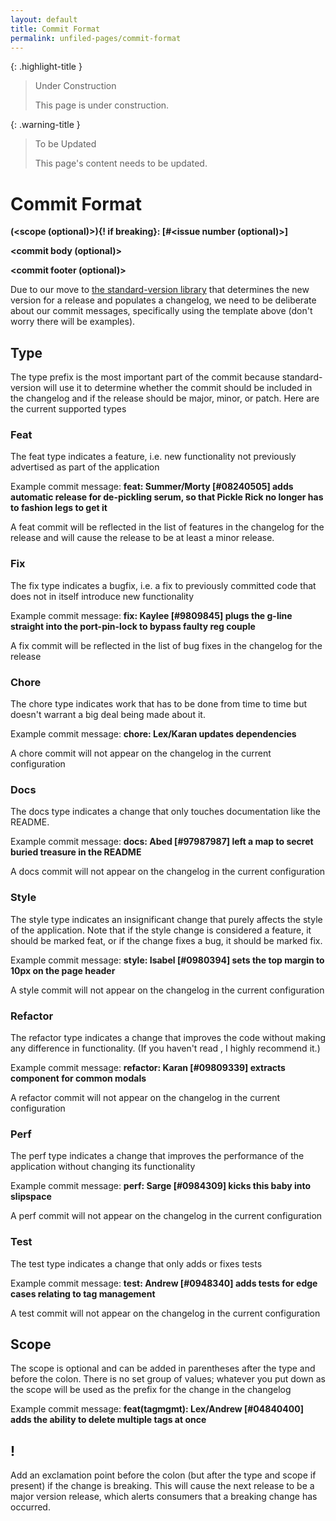 ```yaml
---
layout: default
title: Commit Format
permalink: unfiled-pages/commit-format
---
```


{: .highlight-title }
> Under Construction
>
> This page is under construction.

{: .warning-title }
> To be Updated
>
> This page's content needs to be updated.

# Commit Format

**<type>(<scope (optional)>){! if breaking}: <names of
contributors> [#<issue number (optional)>]<brief description of
the commit>** <!-- TODO: type and brief now showing -->

**<commit body (optional)>**

**<commit footer (optional)>**

Due to our move to [the standard-version library](https://www.npmjs.com/package/standard-version) that determines the new version for a release and
populates a changelog, we need to be deliberate about our commit
messages, specifically using the template above (don't worry there will
be examples).

## Type

The type prefix is the most important part of the commit because
standard-version will use it to determine whether the commit should be
included in the changelog and if the release should be major, minor, or
patch. Here are the current supported types

### Feat

The feat type indicates a feature, i.e. new functionality not previously
advertised as part of the application

Example commit message: **feat: Summer/Morty [#08240505] adds
automatic release for de-pickling serum, so that Pickle Rick no longer
has to fashion legs to get it**

A feat commit will be reflected in the list of features in the changelog
for the release and will cause the release to be at least a minor
release.

### Fix

The fix type indicates a bugfix, i.e. a fix to previously committed code
that does not in itself introduce new functionality

Example commit message: **fix: Kaylee [#9809845] plugs the g-line
straight into the port-pin-lock to bypass faulty reg couple**

A fix commit will be reflected in the list of bug fixes in the changelog
for the release

### Chore

The chore type indicates work that has to be done from time to time but
doesn't warrant a big deal being made about it.

Example commit message: **chore: Lex/Karan updates dependencies**

A chore commit will not appear on the changelog in the current
configuration

### Docs

The docs type indicates a change that only touches documentation like
the README.

Example commit message: **docs: Abed [#97987987] left a map to secret
buried treasure in the README**

A docs commit will not appear on the changelog in the current
configuration

### Style

The style type indicates an insignificant change that purely affects the
style of the application. Note that if the style change is considered a
feature, it should be marked feat, or if the change fixes a bug, it
should be marked fix.

Example commit message: **style: Isabel [#0980394] sets the top margin
to 10px on the page header**

A style commit will not appear on the changelog in the current
configuration

### Refactor

The refactor type indicates a change that improves the code without
making any difference in functionality. (If you haven't read , I highly
recommend it.)

Example commit message: **refactor: Karan [#09809339] extracts
component for common modals**

A refactor commit will not appear on the changelog in the current
configuration

### Perf

The perf type indicates a change that improves the performance of the
application without changing its functionality

Example commit message: **perf: Sarge [#0984309] kicks this baby into
slipspace**

A perf commit will not appear on the changelog in the current
configuration

### Test

The test type indicates a change that only adds or fixes tests

Example commit message: **test: Andrew [#0948340] adds tests for edge
cases relating to tag management**

A test commit will not appear on the changelog in the current
configuration

## Scope

The scope is optional and can be added in parentheses after the type and
before the colon. There is no set group of values; whatever you put down
as the scope will be used as the prefix for the change in the changelog

Example commit message: **feat(tagmgmt): Lex/Andrew [#04840400] adds
the ability to delete multiple tags at once**

## !

Add an exclamation point before the colon (but after the type and scope
if present) if the change is breaking. This will cause the next release
to be a major version release, which alerts consumers that a breaking
change has occurred.
